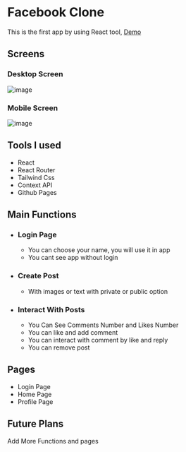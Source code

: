 # Facebook Clone

This is the first app by using React tool, [Demo](https://amrelmeslimany-portfolio.github.io/react-facebook-clone/)

## Screens

### Desktop Screen

![image](https://user-images.githubusercontent.com/93720065/152502927-94eda9e5-6c25-4d5f-8380-1b99e42fd771.png)

### Mobile Screen

![image](https://user-images.githubusercontent.com/93720065/152504009-3d269b05-0341-4aab-8cb9-6a656bf0d3e0.png)

## Tools I used

- React
- React Router
- Tailwind Css
- Context API
- Github Pages

## Main Functions
- ### Login Page
  - You can choose your name, you will use it in app
  - You cant see app without login
- ### Create Post
  - With images or text with private or public option
- ### Interact With Posts
  - You Can See Comments Number and Likes Number
  - You can like and add comment
  - You can interact with comment by like and reply
  - You can remove post

## Pages
- Login Page
- Home Page
- Profile Page

## Future Plans
Add More Functions and pages
